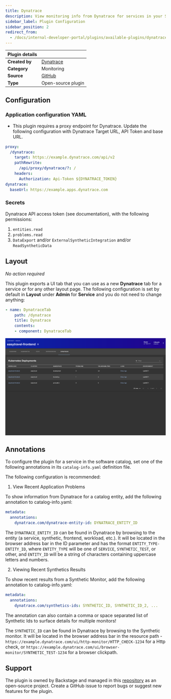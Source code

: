 ```yaml
---
title: Dynatrace
description: View monitoring info from Dynatrace for services in your Software Catalog.
sidebar_label: Plugin Configuration
sidebar_position: 2
redirect_from:
  - /docs/internal-developer-portal/plugins/available-plugins/dynatrace
---
```


| Plugin details |                                                                                |
| -------------- | ------------------------------------------------------------------------------ |
| **Created by** | [Dynatrace](https://www.dynatrace.com/)                                                      |
| **Category**   | Monitoring                                                                        |
| **Source**     | [GitHub](https://github.com/backstage/community-plugins/tree/main/workspaces/dynatrace/plugins/dynatrace#dynatrace) |
| **Type**       | Open-source plugin                                                             |


## Configuration

### Application configuration YAML

- This plugin requires a proxy endpoint for Dynatrace. Update the following configuration with Dynatrace Target URL, API Token and base URL. 

```YAML
proxy:
  /dynatrace:
    target: https://example.dynatrace.com/api/v2
    pathRewrite:
      /api/proxy/dynatrace/?: /
    headers:
      Authorization: Api-Token ${DYNATRACE_TOKEN}
dynatrace:
  baseUrl: https://example.apps.dynatrace.com
```

### Secrets

Dynatrace API access token (see documentation), with the following permissions:

1. `entities.read`
2. `problems.read`
3. `DataExport` and/or `ExternalSyntheticIntegration` and/or `ReadSyntheticData`

## Layout

_No action required_

This plugin exports a UI tab that you can use as a new **Dynatrace** tab for a service or for any other layout page. The following configuration is set by default in **Layout** under **Admin** for **Service** and you do not need to change anything:

```YAML
- name: DynatraceTab
    path: /dynatrace
    title: Dynatrace
    contents:
    - component: DynatraceTab
```

![](./static/dynatrace-tab.png)

## Annotations

To configure the plugin for a service in the software catalog, set one of the following annotations in its `catalog-info.yaml` definition file.

The following configuration is recommended:

1. View Recent Application Problems

To show information from Dynatrace for a catalog entity, add the following annotation to catalog-info.yaml:

```YAML
metadata:
  annotations:
    dynatrace.com/dynatrace-entity-id: DYNATRACE_ENTITY_ID
```

The `DYNATRACE_ENTITY_ID` can be found in Dynatrace by browsing to the entity (a service, synthetic, frontend, workload, etc.). It will be located in the browser address bar in the ID parameter and has the format `ENTITY_TYPE-ENTITY_ID`, where `ENTITY_TYPE` will be one of `SERVICE`, `SYNTHETIC_TEST`, or other, and `ENTITY_ID` will be a string of characters containing uppercase letters and numbers.

2. Viewing Recent Synthetics Results

To show recent results from a Synthetic Monitor, add the following annotation to catalog-info.yaml:

```YAML
metadata:
  annotations:
    dynatrace.com/synthetics-ids: SYNTHETIC_ID, SYNTHETIC_ID_2, ...
```

The annotation can also contain a comma or space separated list of Synthetic Ids to surface details for multiple monitors!

The `SYNTHETIC_ID` can be found in Dynatrace by browsing to the Synthetic monitor. It will be located in the browser address bar in the resource path - `https://example.dynatrace.com/ui/http-monitor/HTTP_CHECK-1234` for a Http check, or `https://example.dynatrace.com/ui/browser-monitor/SYNTHETIC_TEST-1234` for a browser clickpath.


## Support

The plugin is owned by Backstage and managed in this [repository](https://github.com/backstage/community-plugins/tree/main/workspaces/dynatrace/plugins/dynatrace#dynatrace) as an open-source project. Create a GitHub issue to report bugs or suggest new features for the plugin.

